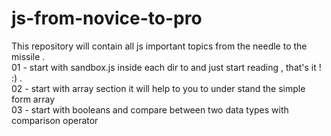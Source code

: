 # js-from-novice-to-pro
This repository will contain all js important topics from the needle to the missile .\
01 - start with sandbox.js inside each dir to and just start reading , that's it ! :) .\
02 - start with array section it will help to you to under stand the simple form array \
03 - start with booleans and compare between two data types with comparison operator
